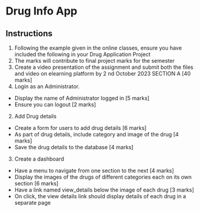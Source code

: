 # Drug Info App
## Instructions
1. Following the example given in the online classes, ensure you have included the 
following in your Drug Application Project
2. The marks will contribute to final project marks for the semester
3. Create a video presentation of the assignment and submit both the files and video
on elearning platform by 2
nd October 2023
SECTION A [40 marks]
1. Login as an Administrator.
- Display the name of Administrator logged in [5 marks]
- Ensure you can logout [2 marks]
2. Add Drug details 
- Create a form for users to add drug details [6 marks]
- As part of drug details, include category and image of the drug [4 marks]
- Save the drug details to the database [4 marks]
3. Create a dashboard 
- Have a menu to navigate from one section to the next [4 marks]
- Display the images of the drugs of different categories each on its own section 
 [6 marks]
- Have a link named view_details below the image of each drug [3 marks]
- On click, the view details link should display details of each drug in a separate page
